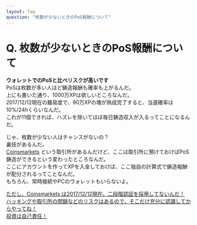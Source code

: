 ```yaml
---
layout: faq
question: "枚数が少ないときのPoS報酬について"
---
```


# Q. 枚数が少ないときのPoS報酬について  
**ウォレットでのPoSと比べリスクが高いです**  
PoSは枚数が多い人ほど鋳造報酬も確率も上がるんだ。  
上にも書いた通り、1000万XPは欲しいところなんだ。  
2017/12/12現在の難易度で、90万XPの塊が熟成完了すると、当選確率は10%/24hくらいなんだ。  
これが11個できれば、ハズレを除いてほぼ毎日鋳造収入が入るってことになるんだ。  

じゃ、枚数が少ない人はチャンスがないの？  
裏技があるんだ。  
[Coinsmarkets](https://coinsmarkets.com/) という取引所があるんだけど、ここは取引所に預けておけばPoS鋳造ができるという変わったところなんだ。  
ここにアカウントを作ってXPを入金しておけば、ここ独自の計算式で鋳造報酬が配分されるってことなんだ。  
もちろん、常時接続やPCのウォレットもいらないよ。  

<u>ただし、Coinsmarkets は2017/12/12現在、二段階認証を採用してないんだ！  
ハッキングや取引所の閉鎖などのリスクはあるので、そこだけ充分に認識してからやってね！  
投資は自己責任！</u>
